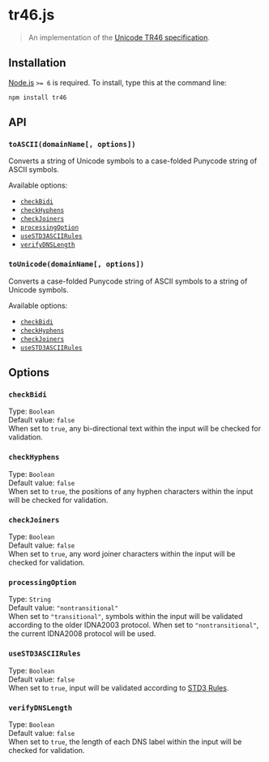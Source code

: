 # tr46.js

> An implementation of the [Unicode TR46 specification](http://unicode.org/reports/tr46/).

## Installation

[Node.js](http://nodejs.org) `>= 6` is required. To install, type this at the command line:

```shell
npm install tr46
```

## API

### `toASCII(domainName[, options])`

Converts a string of Unicode symbols to a case-folded Punycode string of ASCII symbols.

Available options:

* [`checkBidi`](#checkbidi)
* [`checkHyphens`](#checkhyphens)
* [`checkJoiners`](#checkjoiners)
* [`processingOption`](#processingoption)
* [`useSTD3ASCIIRules`](#usestd3asciirules)
* [`verifyDNSLength`](#verifydnslength)

### `toUnicode(domainName[, options])`

Converts a case-folded Punycode string of ASCII symbols to a string of Unicode symbols.

Available options:

* [`checkBidi`](#checkbidi)
* [`checkHyphens`](#checkhyphens)
* [`checkJoiners`](#checkjoiners)
* [`useSTD3ASCIIRules`](#usestd3asciirules)

## Options

### `checkBidi`

Type: `Boolean`  
Default value: `false`  
When set to `true`, any bi-directional text within the input will be checked for validation.

### `checkHyphens`

Type: `Boolean`  
Default value: `false`  
When set to `true`, the positions of any hyphen characters within the input will be checked for validation.

### `checkJoiners`

Type: `Boolean`  
Default value: `false`  
When set to `true`, any word joiner characters within the input will be checked for validation.

### `processingOption`

Type: `String`  
Default value: `"nontransitional"`  
When set to `"transitional"`, symbols within the input will be validated according to the older IDNA2003 protocol. When set to `"nontransitional"`, the current IDNA2008 protocol will be used.

### `useSTD3ASCIIRules`

Type: `Boolean`  
Default value: `false`  
When set to `true`, input will be validated according to [STD3 Rules](http://unicode.org/reports/tr46/#STD3_Rules).

### `verifyDNSLength`

Type: `Boolean`  
Default value: `false`  
When set to `true`, the length of each DNS label within the input will be checked for validation.
